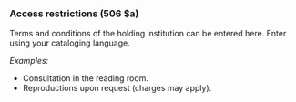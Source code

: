 ### Access restrictions (506 $a)

Terms and conditions of the holding institution can be entered here. Enter using your cataloging language.

_Examples:_  

- Consultation in the reading room.  
- Reproductions upon request (charges may apply).
